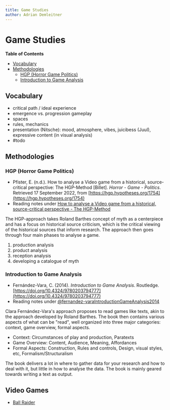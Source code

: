 ```yaml
---
title: Game Studies
author: Adrian Demleitner 
---
```

# Game Studies

**Table of Contents**

- [Vocabulary](#vocabulary)
- [Methodologies](#methodologies)
	- [HGP (Horror Game Politics)](#hgp-horror-game-politics)
	- [Introduction to Game Analysis](#introduction-to-game-analysis)

## Vocabulary
- critical path / ideal experience
- emergence vs. progression gameplay
- spaces
- rules, mechanics
- presentation (Nitsche): mood, atmosphere, vibes, juicibess (Juul), expressive content (in visual analysis)
- #todo

## Methodologies 
### HGP (Horror Game Politics)

- Pfister, E. (n.d.). How to analyse a Video game from a historical, source-critical perspective: The HGP-Method [Billet]. _Horror - Game - Politics_. Retrieved 17 September 2022, from [https://hgp.hypotheses.org/1754](https://hgp.hypotheses.org/1754)
- Reading notes under [How to analyse a Video game from a historical, source-critical perspective - The HGP-Method](reading/hypothes.is/How%20to%20analyse%20a%20Video%20game%20from%20a%20historical,%20source-critical%20perspective%20-%20The%20HGP-Method.md)

The HGP-approach takes Roland Barthes concept of myth as a centerpiece and has a focus on historical source criticism, which is the critical viewing of the historical sources that inform research. The approach then goes through four main phases to analyse a game.

1. production analysis
2. product analysis
3. reception analysis
4. developing a catalogue of myth

### Introduction to Game Analysis
- Fernández-Vara, C. (2014). _Introduction to Game Analysis_. Routledge. [https://doi.org/10.4324/9780203794777](https://doi.org/10.4324/9780203794777)
- Reading notes under [@fernandez-varaIntroductionGameAnalysis2014](reading/@fernandez-varaIntroductionGameAnalysis2014.md)

Clara Fernández-Vara's approach proposes to read games like texts, akin to the approach developed by Roland Barthes. The book then contains various aspects of what can be "read", well organized into three major categories: context, game overview, formal aspects.

- Context: Circumstances of play and production, Paratexts
- Game Overview: Content, Audience, Meaning, Affordances
- Formal Aspects: Construction, Rules and controls, Design, visual styles, etc, Formalism/Structuralism

The book delivers a lot in where to gather data for your research and how to deal with it, but little in how to analyse the data. The book is mainly geared towards writing a text as output.

## Video Games 
- [Ball Raider](notes/Ball%20Raider.md)